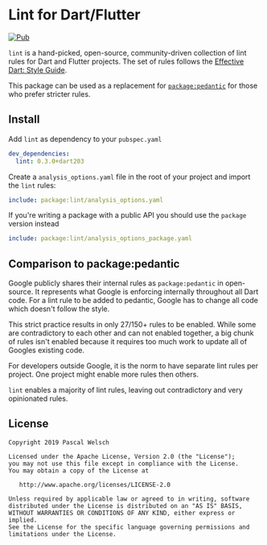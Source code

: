 # Lint for Dart/Flutter


[![Pub](https://img.shields.io/pub/v/lint.svg)](https://pub.dartlang.org/packages/lint)

`lint` is a hand-picked, open-source, community-driven collection of lint rules for Dart and Flutter projects.
The set of rules follows the [Effective Dart: Style Guide](https://dart.dev/guides/language/effective-dart/style).

This package can be used as a replacement for [`package:pedantic`](https://github.com/dart-lang/pedantic) for those who prefer stricter rules.

## Install

Add `lint` as dependency to your `pubspec.yaml`
```yaml
dev_dependencies:
  lint: 0.3.0+dart203
```

Create a `analysis_options.yaml` file in the root of your project and import the `lint` rules:

```yaml
include: package:lint/analysis_options.yaml
```

If you're writing a package with a public API you should use the `package` version instead
```yaml
include: package:lint/analysis_options_package.yaml
```

## Comparison to package:pedantic

Google publicly shares their internal rules as `package:pedantic` in open-source.
It represents what Google is enforcing internally throughout all Dart code.
For a lint rule to be added to pedantic, Google has to change all code which doesn't follow the style.

This strict practice results in only 27/150+ rules to be enabled.
While some are contradictory to each other and can not enabled together, a big chunk of rules isn't enabled because it requires too much work to update all of Googles existing code.

For developers outside Google, it is the norm to have separate lint rules per project.
One project might enable more rules then others.

`lint` enables a majority of lint rules, leaving out contradictory and very opinionated rules.

 
## License

```
Copyright 2019 Pascal Welsch

Licensed under the Apache License, Version 2.0 (the "License");
you may not use this file except in compliance with the License.
You may obtain a copy of the License at

   http://www.apache.org/licenses/LICENSE-2.0

Unless required by applicable law or agreed to in writing, software
distributed under the License is distributed on an "AS IS" BASIS,
WITHOUT WARRANTIES OR CONDITIONS OF ANY KIND, either express or implied.
See the License for the specific language governing permissions and
limitations under the License.
```
